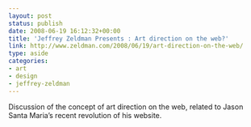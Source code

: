 ```yaml
---
layout: post
status: publish
date: 2008-06-19 16:12:32+00:00
title: 'Jeffrey Zeldman Presents : Art direction on the web?'
link: http://www.zeldman.com/2008/06/19/art-direction-on-the-web/
type: aside
categories:
- art
- design
- jeffrey-zeldman
---
```


Discussion of the concept of art direction on the web, related to Jason Santa Maria’s recent revolution of his website.
